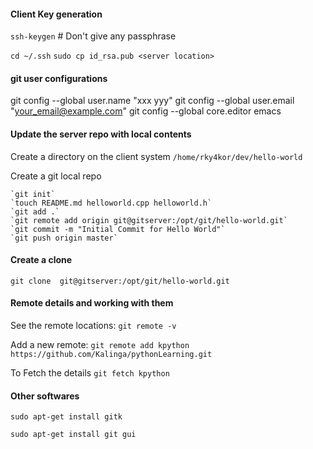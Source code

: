 #### Client Key generation

`ssh-keygen`  # Don't give any passphrase

`cd ~/.ssh`
`sudo cp id_rsa.pub <server location>`


#### git user configurations
git config --global user.name "xxx yyy"
git config --global user.email "your_email@example.com"
git config --global core.editor emacs

#### Update the server repo with local contents
Create a directory on the client system `/home/rky4kor/dev/hello-world`

Create a git local repo

    `git init`
    `touch README.md helloworld.cpp helloworld.h`
    `git add .`
    `git remote add origin git@gitserver:/opt/git/hello-world.git`
    `git commit -m "Initial Commit for Hello World"`
    `git push origin master`

#### Create a clone
`git clone  git@gitserver:/opt/git/hello-world.git`

#### Remote details and working with them
See the remote locations:  `git remote -v`

Add a new remote:  `git remote add kpython https://github.com/Kalinga/pythonLearning.git`

To Fetch the details `git fetch kpython`

#### Other softwares
`sudo apt-get install gitk` 

`sudo apt-get install git gui`